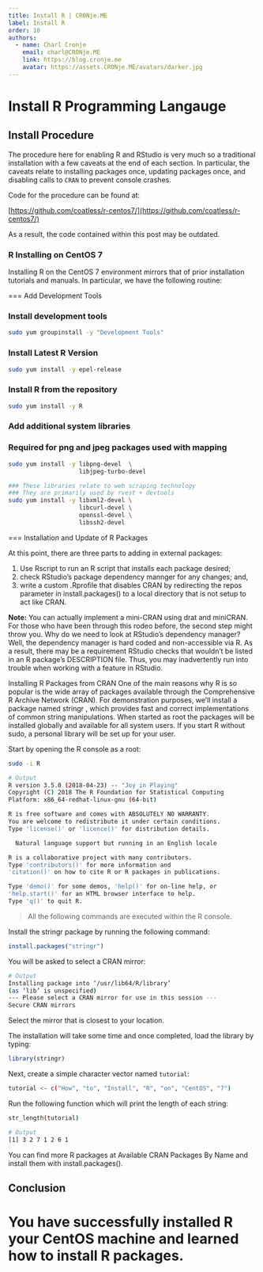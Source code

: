 ```yaml
---
title: Install R | CRONje.ME
label: Install R
order: 10
authors:
  - name: Charl Cronje
    email: charl@CRONje.ME
    link: https://blog.cronje.me
    avatar: https://assets.CRONje.ME/avatars/darker.jpg
---
```

# Install R Programming Langauge
## Install Procedure

The procedure here for enabling R and RStudio is very much so a traditional installation with a few caveats at the end of each section. In particular, the caveats relate to installing packages once, updating packages once, and disabling calls to `CRAN` to prevent console crashes.

Code for the procedure can be found at:

[https://github.com/coatless/r-centos7/](https://github.com/coatless/r-centos7/)

As a result, the code contained within this post may be outdated.

### R Installing on CentOS 7 

Installing R on the CentOS 7 environment mirrors that of prior installation tutorials and manuals. In particular, we have the following routine:

=== Add Development Tools
### Install development tools

```sh
sudo yum groupinstall -y "Development Tools"
```

### Install Latest R Version

```sh
sudo yum install -y epel-release
```

### Install R from the repository

```sh
sudo yum install -y R
```

### Add additional system libraries

### Required for png and jpeg packages used with mapping

```sh
sudo yum install -y libpng-devel  \
                    libjpeg-turbo-devel

### These libraries relate to web scraping technology
### They are primarily used by rvest + devtools
sudo yum install -y libxml2-devel \
                    libcurl-devel \
                    openssl-devel \
                    libssh2-devel
```

=== Installation and Update of R Packages

At this point, there are three parts to adding in external packages:

1. Use Rscript to run an R script that installs each package desired;
2. check RStudio’s package dependency mannger for any changes; and,
3. write a custom .Rprofile that disables CRAN by redirecting the repos parameter in install.packages() to a local directory that is not setup to act like CRAN.

**Note:** You can actually implement a mini-CRAN using drat and miniCRAN.
For those who have been through this rodeo before, the second step might throw you. Why do we need to look at RStudio’s dependency manager? Well, the dependency manager is hard coded and non-accessible via R. As a result, there may be a requirement RStudio checks that wouldn’t be listed in an R package’s DESCRIPTION file. Thus, you may inadvertently run into trouble when working with a feature in RStudio.

Installing R Packages from CRAN
One of the main reasons why R is so popular is the wide array of packages available through the Comprehensive R Archive Network (CRAN).
For demonstration purposes, we’ll install a package named stringr , which provides fast and correct implementations of common string manipulations.
When started as root the packages will be installed globally and available for all system users. If you start R without sudo, a personal library will be set up for your user.

Start by opening the R console as a root:


```sh
sudo -i R

# Output
R version 3.5.0 (2018-04-23) -- "Joy in Playing"
Copyright (C) 2018 The R Foundation for Statistical Computing
Platform: x86_64-redhat-linux-gnu (64-bit)

R is free software and comes with ABSOLUTELY NO WARRANTY.
You are welcome to redistribute it under certain conditions.
Type 'license()' or 'licence()' for distribution details.

  Natural language support but running in an English locale

R is a collaborative project with many contributors.
Type 'contributors()' for more information and
'citation()' on how to cite R or R packages in publications.

Type 'demo()' for some demos, 'help()' for on-line help, or
'help.start()' for an HTML browser interface to help.
Type 'q()' to quit R.
```

> All the following commands are executed within the R console.

Install the stringr package by running the following command:

```R
install.packages("stringr")
```

You will be asked to select a CRAN mirror:

```sh
# Output
Installing package into ‘/usr/lib64/R/library’
(as ‘lib’ is unspecified)
--- Please select a CRAN mirror for use in this session ---
Secure CRAN mirrors 
```

Select the mirror that is closest to your location.

The installation will take some time and once completed, load the library by typing:

```R
library(stringr)
```

Next, create a simple character vector named `tutorial`:

```sh
tutorial <- c("How", "to", "Install", "R", "on", "CentOS", "7")
```

Run the following function which will print the length of each string:

```sh
str_length(tutorial)

# Output
[1] 3 2 7 1 2 6 1
```

You can find more R packages at Available CRAN Packages By Name and install them with install.packages().

## Conclusion

You have successfully installed R your CentOS machine and learned how to install R packages.
===